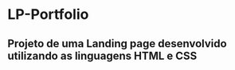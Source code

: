 # LP-Portfolio

<h2>Projeto de uma Landing page desenvolvido utilizando as linguagens HTML e CSS</h2>
